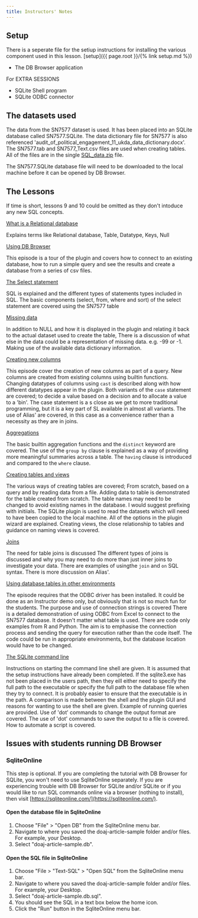 ```yaml
---
title: Instructors' Notes
---
```


## Setup

There is a seperate file for the setiup instructions for installing the various component used in this lesson. [setup]({{ page.root }}/{% link setup.md %})

* The DB Browser application

For EXTRA SESSIONS
* SQLite Shell program
* SQLite ODBC connector

## The datasets used

The data from the SN7577 dataset is used. It has been placed into an SQLite database called SN7577.SQLite.
The data dictionary file for SN7577 is also referenced 'audit_of_political_engagement_11_ukda_data_dictionary.docx'.
The SN7577.tab and SN7577_Text.csv files are used when creating tables. All of the files are in the single [SQL_data.zip](../data/SQL_data.zip) file.

The SN7577.SQLite database file will need to be downloaded to the local machine before it can be opened by DB Browser.




## The Lessons

If time is short, lessons 9 and 10 could be omitted as they don't intoduce any new SQL concepts.

[What is a Relational database](../_episodes/01-sql-relational-database.md)

Explains terms like Relational database, Table, Datatype, Keys, Null

[Using DB Browser](../_episodes/02-sql-db-browser.md)

This episode is a tour of the plugin and covers how to connect to an existing database, how to run a simple query and see the results and create a database from a series of csv files.

[The Select statement](../_episodes/03-sql-basic-queries.md)

SQL is explained and the different types of statements types included in SQL.
The basic components (select, from, where and sort) of the select statement are covered using the SN7577 table

[Missing data](../_episodes/04-sql-missing-data.md)

In addition to NULL and how it is displayed in the plugin and relating it back to the actual dataset used to create the table,
There is a discussion of what else in the data could be a representation of missing data. e.g. -99 or -1.
Making use of the available data dictionary information.

[Creating new columns](../_episodes/05-sql-creating-new-columns.md)

This episode cover the creation of new columns as part of a query.
New columns are created from existing columns using builtin functions.
Changing datatypes of columns using `cast` is described along with how different datatypes appear in the plugin.
Both variants of the `case` statement are covered; to decide a value based on a decision and to allocate a value to a 'bin'.
The case statement is a s close as we get to more traditional programming, but it is a key part of SL available in almost all variants.
The use of Alias' are covered, in this case as a convenience rather than a necessity as they are in joins.


[Aggregations](../_episodes/06-sql-aggregation.md)

The basic builtin aggregation functions and the `distinct` keyword are covered.
The use of the `group by` clause is explained as a way of providing more meaningful summaries across a table.
The `having` clause is introduced and compared to the `where` clause.

[Creating tables and views](../_episodes/07-sql-creating-tables-views.md)

The various ways of creating tables are covered; From scratch, based on a query and by reading data from a file.
Adding data to table is demonstrated for the table created from scratch.
The table names may need to be changed to avoid existing names in the database. I would suggest prefixing with initiials.
The SQLite plugin is used to read the datasets which will need to have been copied to the local machine.
All of the options in the plugin wizard are explained.
Creating views, the close relationship to tables and guidance on naming views is covered.


[Joins](../_episodes/08-sql-joins.md)

The need for table joins is discussed
The different types of joins is discussed and why you may need to do more than just inner joins to investigate your data.
There are examples of usingthe `join` and `on` SQL syntax.
There is more discussion on Alias'.

[Using database tables in other environments](../_episodes/09-EXTRA-other-environments.md)

The episode requires that the ODBC driver has been installed.  It could be done as an Instructor demo only, but obviously that is not so much fun for the students.
The purpose and use of connection strings is covered
There is a detailed demonstration of using ODBC from Excel to connect to the SN7577 database. It doesn't matter what table is used.
There are code only examples from R and Python. The aim is to emphasise the connection process and sending the query for execution rather than the code itself.
The code could be run in appropriate environments, but the database location would have to be changed.


[The SQLite command line](../_episodes/10-EXTRA-sqlite-command-lines.md)

Instructions on starting the command line shell are given. It is assumed that the setup instructions have already been completed.
If the sqlite3.exe has not been placed in the users path, then they eill either need to specify the full path to the executable or specify the full path to the database file when they try to connect. It is probably easier to ensure that the executable is in the path.
A comparison is made between the shell and the plugin GUI and reasons for wanting to use the shell are given.
Example of running queries are provided.
Use of 'dot' commands to change the output format are covered.
The use of 'dot' commands to save the output to a file is covered.
How to automate a script is covered.

## Issues with students running DB Browser
### SqliteOnline

This step is optional. If you are completing the tutorial with DB Browser for SQLite, you won't need to use SqliteOnline separately. If you are experiencing trouble with DB Browser for SQLite and/or SQLite or if you would like to run SQL commands online via a browser (nothing to install), then visit [https://sqliteonline.com/](https://sqliteonline.com/).

#### Open the database file in SqliteOnline

1. Choose "File" > "Open DB" from the SqliteOnline menu bar.
2. Navigate to where you saved the doaj-article-sample folder and/or files. For example, your Desktop.
3. Select "doaj-article-sample.db".

#### Open the SQL file in SqliteOnline

1. Choose "File > "Text-SQL" > "Open SQL" from the SqliteOnline menu bar.
2. Navigate to where you saved the doaj-article-sample folder and/or files. For example, your Desktop.
3. Select "doaj-article-sample.db.sql". 
4. You should see the SQL in a text box below the home icon.
5. Click the "Run" button in the SqliteOnline menu bar.
